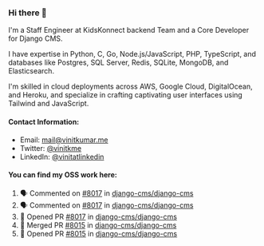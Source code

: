 ### Hi there 👋

I'm a Staff Engineer at KidsKonnect backend Team and a Core Developer for Django CMS.

I have expertise in Python, C, Go, Node.js/JavaScript, 
PHP, TypeScript, and databases like Postgres, SQL Server, Redis, 
SQLite, MongoDB, and Elasticsearch. 

I'm skilled in cloud deployments across AWS, Google Cloud, 
DigitalOcean, and Heroku, and specialize in crafting captivating 
user interfaces using Tailwind and JavaScript. 

#### Contact Information:

- Email: <a href="mailto:mail@vinitkumar.me">mail@vinitkumar.me</a>
- Twitter: [@vinitkme](https://twitter.com/vinitkme)
- LinkedIn: [@vinitatlinkedin](https://www.linkedin.com/in/vinitatlinkedin/)  

#### You can find my OSS work here:

<!--START_SECTION:activity-->
1. 🗣 Commented on [#8017](https://github.com/django-cms/django-cms/pull/8017#issuecomment-2379971567) in [django-cms/django-cms](https://github.com/django-cms/django-cms)
2. 🗣 Commented on [#8017](https://github.com/django-cms/django-cms/pull/8017#issuecomment-2379939263) in [django-cms/django-cms](https://github.com/django-cms/django-cms)
3. 💪 Opened PR [#8017](https://github.com/django-cms/django-cms/pull/8017) in [django-cms/django-cms](https://github.com/django-cms/django-cms)
4. 🎉 Merged PR [#8015](https://github.com/django-cms/django-cms/pull/8015) in [django-cms/django-cms](https://github.com/django-cms/django-cms)
5. 💪 Opened PR [#8015](https://github.com/django-cms/django-cms/pull/8015) in [django-cms/django-cms](https://github.com/django-cms/django-cms)
<!--END_SECTION:activity-->
